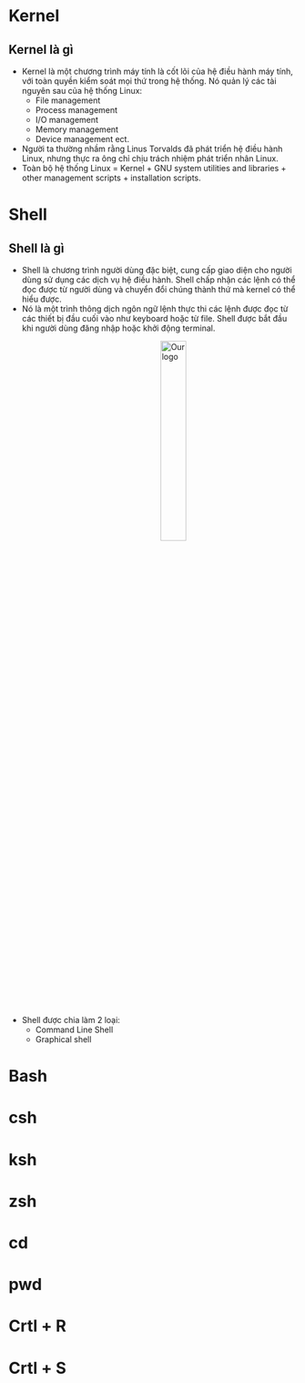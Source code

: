 # Kernel
## Kernel là gì
* Kernel là một chương trình máy tính là cốt lõi của hệ điều hành máy tính, với toàn quyền kiểm soát mọi thứ trong hệ thống. Nó quản lý các tài nguyên sau của hệ thống Linux:
    * File management
    * Process management
    * I/O management
    * Memory management
    * Device management ect.
* Người ta thường nhầm rằng Linus Torvalds đã phát triển hệ điều hành Linux, nhưng thực ra ông chỉ chịu trách nhiệm phát triển nhân Linux.
* Toàn bộ hệ thống Linux = Kernel + GNU system utilities and libraries + other management scripts + installation scripts.

# Shell
## Shell là gì
* Shell là chương trình người dùng đặc biệt, cung cấp giao diện cho người dùng sử dụng các dịch vụ hệ điều hành. Shell chấp nhận các lệnh có thể đọc được từ người dùng và chuyển đổi chúng thành thứ mà kernel có thể hiểu được.
* Nó là một trình thông dịch ngôn ngữ lệnh thực thi các lệnh được đọc từ các thiết bị đầu cuối vào như keyboard hoặc từ file. Shell được bắt đầu khi người dùng đăng nhập hoặc khởi động terminal.

<img 
    style="display: block; 
           margin-left: auto;
           margin-right: auto;
           width: 30%;
           padding-left:36%"
    src="https://images.viblo.asia/f1543025-339d-43f9-948a-ebb559f16cb2.png" 
    alt="Our logo">
</img>
* Shell được chia làm 2 loại:
   * Command Line Shell
   * Graphical shell

# Bash
# csh
# ksh
# zsh
# cd
# pwd
# Crtl + R
# Crtl + S

